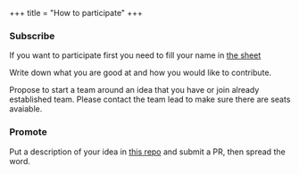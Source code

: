 +++
title = "How to participate"
+++


### Subscribe

If you want to participate first you need to fill your name in [the sheet](https://xoomro.sharepoint.com/:x:/r/sites/XoomworksSofia/_layouts/15/Doc.aspx?sourcedoc=%7B34FE2DCC-9C3A-42AA-91BD-C11E083AC9B4%7D&file=ideas&teams.xlsx=&action=default&mobileredirect=true&DefaultItemOpen=1&cid=8324bf4d-078f-4b77-b89d-57eaef943611)

Write down what you are good at and how you would like to contribute.

Propose to start a team around an idea that you have or join already established team. Please contact the team lead to make sure there are seats avaiable.

### Promote
Put a description of your idea in [this repo](https://github.com/gotha/xoomworks-hackathon2020) and submit a PR, then spread the word.

